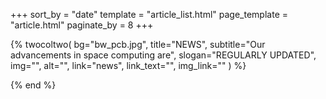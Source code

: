 +++
sort_by = "date"
template = "article_list.html"
page_template = "article.html"
paginate_by = 8
+++

{% twocoltwo(
  bg="bw_pcb.jpg",
  title="NEWS",
  subtitle="Our advancements in space computing are",
  slogan="REGULARLY UPDATED",
  img="",
  alt="",
  link="news",
  link_text="",
  img_link=""
) %}
<!-- no text -->

{% end %}

